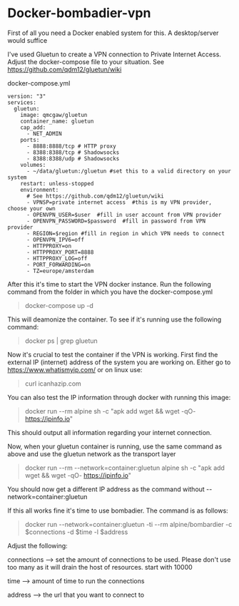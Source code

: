 # Docker-bombadier-vpn

First of all you need a Docker enabled system for this. A desktop/server would suffice

I've used Gluetun to create a VPN connection to Private Internet Access. Adjust the docker-compose file to your situation. See https://github.com/qdm12/gluetun/wiki

docker-compose.yml

```
version: "3"
services:
  gluetun:
    image: qmcgaw/gluetun
    container_name: gluetun
    cap_add:
      - NET_ADMIN
    ports:
      - 8888:8888/tcp # HTTP proxy
      - 8388:8388/tcp # Shadowsocks
      - 8388:8388/udp # Shadowsocks      
    volumes:
      - ~/data/gluetun:/gluetun #set this to a valid directory on your system
    restart: unless-stopped    
    environment:
      # See https://github.com/qdm12/gluetun/wiki
      - VPNSP=private internet access  #this is my VPN provider, choose your own
      - OPENVPN_USER=$user  #fill in user account from VPN provider
      - OPENVPN_PASSWORD=$password  #fill in password from VPN provider
      - REGION=$region #fill in region in which VPN needs to connect
      - OPENVPN_IPV6=off
      - HTTPPROXY=on
      - HTTPPROXY_PORT=8888
      - HTTPPROXY_LOG=off
      - PORT_FORWARDING=on
      - TZ=europe/amsterdam
  ```

After this it's time to start the VPN docker instance. Run the following command from the folder in which you have the docker-compose.yml

> docker-compose up -d

This will deamonize the container. To see if it's running use the following command:

> docker ps | grep gluetun

Now it's crucial to test the container if the VPN is working. First find the external IP (internet) address of the system you are working on. Either go to https://www.whatismyip.com/  or on linux use: 
> curl icanhazip.com

You can also test the IP information through docker with running this image:

> docker run --rm  alpine sh -c "apk add wget && wget -qO- https://ipinfo.io"

This should output all information regarding your internet connection. 

Now, when your gluetun container is running, use the same command as above and use the gluetun network as the transport layer

> docker run --rm --network=container:gluetun alpine sh -c "apk add wget && wget -qO- https://ipinfo.io"

You should now get a different IP address as the command without --network=container:gluetun

If this all works fine it's time to use bombadier. The command is as follows:

> docker run --network=container:gluetun -ti --rm alpine/bombardier -c $connections -d $time -l $address

Adjust the following:
  
connections --> set the amount of connections to be used. Please don't use too many as it will drain the host of resources. start with 10000
  
time --> amount of time to run the connections
  
address --> the url that you want to connect to
  
